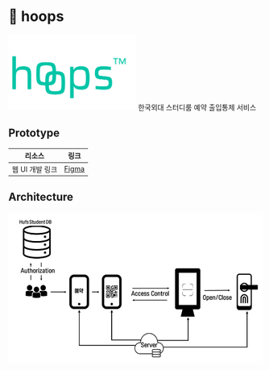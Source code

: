 # 🔗 hoops
<img src="src/images/logo2.png" height="150">
한국외대 스터디룸 예약 출입통제 서비스

## Prototype

| 리소스          | 링크                                                                          |
| --------------- | ----------------------------------------------------------------------------- |
| 웹 UI 개발 링크 | [Figma](https://www.figma.com/file/OEHffeqAsD5BzfhQLZ1vTP/hoops?node-id=0%3A1) |

## Architecture
<img src="src/images/architecture.png" height="300">